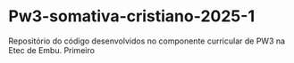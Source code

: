 # Pw3-somativa-cristiano-2025-1
Repositório do código desenvolvidos no componente curricular de PW3 na Etec de Embu. Primeiro
